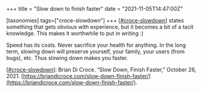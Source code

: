 +++
title = "Slow down to finish faster"
date = "2021-11-05T14:47:00Z"

[taxonomies]
tags=["croce-slowdown"]
+++
[[#croce-slowdown](/tags/croce-slowdown)] states something that gets obvious with experience, but it becomes a bit of a tacit knowledge. This makes it worthwhile to put in writing :)

Speed has its costs. Never sacrifice your health for anything. In the long term, slowing down will preserve yourself, your family, your users (from bugs), etc. Thus slowing down makes you faster.

[[#croce-slowdown](/tags/croce-slowdown)]: Brian Di Croce. “Slow Down, Finish Faster,” October 26, 2021. [https://briandicroce.com/slow-down-finish-faster/](https://briandicroce.com/slow-down-finish-faster/).

